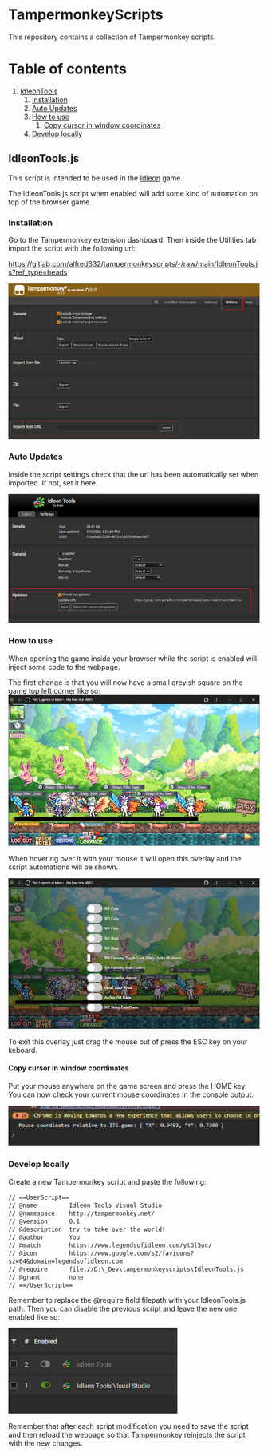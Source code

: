 # TampermonkeyScripts

This repository contains a collection of Tampermonkey scripts.

# Table of contents
1. [IdleonTools](#idleon-tools)
    1. [Installation](#idleon-tools-installation)
    2. [Auto Updates](#idleon-tools-updates)
    3. [How to use](#idleon-tools-how-to-use)
        1. [Copy cursor in window coordinates](#idleon-tools-mouse-coordinates)
    4. [Develop locally](#idleon-tools-develop)

## IdleonTools.js  <a name="idleon-tools"></a>
This script is intended to be used in the [Idleon](https://www.legendsofidleon.com/) game.  

The IdleonTools.js script when enabled will add some kind of automation on top of the browser game.  

### Installation  <a name="idleon-tools-installation"></a>
Go to the Tampermonkey extension dashboard. Then inside the Utilities tab import the script with the following url:  
  
https://gitlab.com/alfred632/tampermonkeyscripts/-/raw/main/IdleonTools.js?ref_type=heads  

![how to import from url](./Docs/Images/IdleonTools/ImportFromUrl.png)  

### Auto Updates  <a name="idleon-tools-updates"></a>
Inside the script settings check that the url has been automatically set when imported. If not, set it here.  

![enable auto updates](./Docs/Images/IdleonTools/AutoUpdates.png)  

### How to use  <a name="idleon-tools-how-to-use"></a>
When opening the game inside your browser while the script is enabled will inject some code to the webpage.  

The first change is that you will now have a small greyish square on the game top left corner like so:
![grey square overlay](./Docs/Images/IdleonTools/SmallSquare.png)  

When hovering over it with your mouse it will open this overlay and the script automations will be shown.

![grey square overlay](./Docs/Images/IdleonTools/Overlay.png)  

To exit this overlay just drag the mouse out of press the ESC key on your keboard.  

#### Copy cursor in window coordinates  <a name="idleon-tools-mouse-coordinates"></a>
Put your mouse anywhere on the game screen and press the HOME key. You can now check your current mouse coordinates in the console output.  

![mouse coordinates](./Docs/Images/IdleonTools/MouseCords.png)  

### Develop locally  <a name="idleon-tools-develop"></a>  
Create a new Tampermonkey script and paste the following:  

```
// ==UserScript==
// @name         Idleon Tools Visual Studio
// @namespace    http://tampermonkey.net/
// @version      0.1
// @description  try to take over the world!
// @author       You
// @match        https://www.legendsofidleon.com/ytGl5oc/
// @icon         https://www.google.com/s2/favicons?sz=64&domain=legendsofidleon.com
// @require      file://D:\_Dev\tampermonkeyscripts\IdleonTools.js
// @grant        none
// ==/UserScript==
```
Remember to replace the @require field filepath with your IdleonTools.js path. Then you can disable the previous script and leave the new one enabled like so:  

![develop locally](./Docs/Images/IdleonTools/Develop.png)  

Remember that after each script modification you need to save the script and then reload the webpage so that Tampermonkey reinjects the script with the new changes.